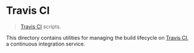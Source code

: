 # Travis CI

> [Travis CI][travis-ci] scripts.

<!-- Section to include introductory text. Make sure to keep an empty line after the intro `section` element and another before the `/section` close. -->

<section class="intro">

This directory contains utilities for managing the build lifecycle on [Travis CI][travis-ci], a continuous integration service.

</section>

<!-- /.intro -->

<!-- Section for all links. Make sure to keep an empty line after the `section` element and another before the `/section` close. -->

<section class="links">

[travis-ci]: https://travis-ci.org/

</section>

<!-- /.links -->
